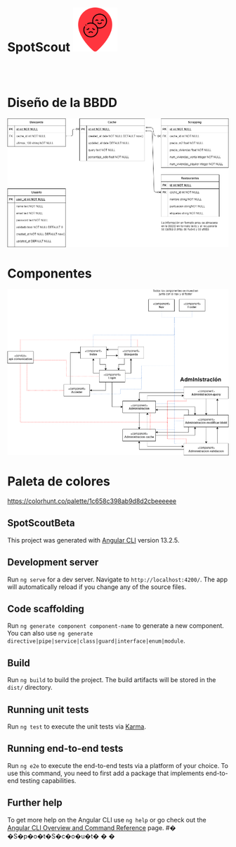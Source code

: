 
<h1>SpotScout
<img src="src/assets/images/spotscout_logo.png" width="100" title="hover text"></h1>
<br><br>
<h1>Diseño de la BBDD</h1>
<img src="diagrama_bbdd.png" width="auto" title="hover text">

<h1>Componentes</h1>
<img src="diagrama_componentes.png" width="auto" title="hover text">

# Paleta de colores
https://colorhunt.co/palette/1c658c398ab9d8d2cbeeeeee

## SpotScoutBeta

This project was generated with [Angular CLI](https://github.com/angular/angular-cli) version 13.2.5.

## Development server

Run `ng serve` for a dev server. Navigate to `http://localhost:4200/`. The app will automatically reload if you change any of the source files.

## Code scaffolding

Run `ng generate component component-name` to generate a new component. You can also use `ng generate directive|pipe|service|class|guard|interface|enum|module`.

## Build

Run `ng build` to build the project. The build artifacts will be stored in the `dist/` directory.

## Running unit tests

Run `ng test` to execute the unit tests via [Karma](https://karma-runner.github.io).

## Running end-to-end tests

Run `ng e2e` to execute the end-to-end tests via a platform of your choice. To use this command, you need to first add a package that implements end-to-end testing capabilities.

## Further help

To get more help on the Angular CLI use `ng help` or go check out the [Angular CLI Overview and Command Reference](https://angular.io/cli) page.
#� �S�p�o�t�S�c�o�u�t�
�
�
